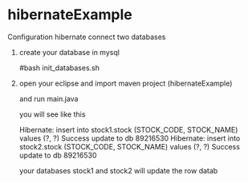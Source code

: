 # hibernateExample


Configuration hibernate connect two databases

1. create your database in mysql 

   #bash init_databases.sh

2. open your eclipse and import maven project (hibernateExample)

   and run main.java

   you will see like this

	Hibernate: insert into stock1.stock (STOCK_CODE, STOCK_NAME) values (?, ?)
	Success update to db 89216530
	Hibernate: insert into stock2.stock (STOCK_CODE, STOCK_NAME) values (?, ?)
	Success update to db 89216530

   your databases stock1 and stock2 will update the row datab 
